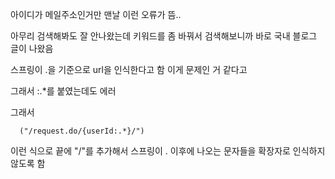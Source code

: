 아이디가 메일주소인거만 맨날 이런 오류가 뜸..


아무리 검색해봐도 잘 안나왔는데 키워드를 좀 바꿔서 검색해보니까 바로 국내 블로그 글이 나왔음


스프링이 .을 기준으로 url을 인식한다고 함 이게 문제인 거 같다고


그래서 :.*를 붙였는데도 에러


그래서


      ("/request.do/{userId:.*}/")


이런 식으로 끝에 "/"를 추가해서 스프링이 . 이후에 나오는 문자들을 확장자로 인식하지 않도록 함

